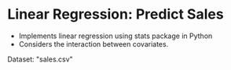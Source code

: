 # Linear Regression: Predict Sales
* Implements linear regression using stats package in Python
* Considers the interaction between covariates.

Dataset: "sales.csv"
